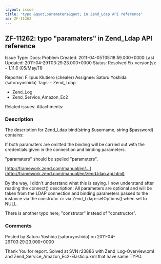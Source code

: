 ```yaml
---
layout: issue
title: "typo &quot;paramaters&quot; in Zend_Ldap API reference"
id: ZF-11262
---
```


ZF-11262: typo "paramaters" in Zend\_Ldap API reference
-------------------------------------------------------

 Issue Type: Docs: Problem Created: 2011-04-05T05:18:59.000+0000 Last Updated: 2011-04-29T03:29:23.000+0000 Status: Resolved Fix version(s): - 1.11.6 (05/May/11)
 
 Reporter:  Filipus Klutiero (chealer)  Assignee:  Satoru Yoshida (satoruyoshida)  Tags: - Zend\_Ldap
- Zend\_Log
- Zend\_Service\_Amazon\_Ec2
 
 Related issues: 
 Attachments: 
### Description

The description for Zend\_Ldap bind(string $username, string $password) contains:

If both paramaters are omitted the binding will be carried out with the credentials given in the connection and binding parameters.

"paramaters" should be spelled "parameters".

[http://framework.zend.com/manual/en/…](http://framework.zend.com/manual/en/zend.ldap.api.html)

By the way, I didn't understand what this is saying. I now understand after reading the connect() description: All parameters are optional and will be taken from the LDAP connection and binding parameters passed to the instance via the construtor or via Zend\_Ldap::setOptions() when set to NULL.

There is another typo here, "construtor" instead of "constructor".

 

 

### Comments

Posted by Satoru Yoshida (satoruyoshida) on 2011-04-29T03:29:23.000+0000

Thank You for report. Solved at SVN r23886 with Zend\_Log-Overview.xml and Zend\_Service\_Amazon\_Ec2-Elasticip.xml that have same TYPO.

 

 